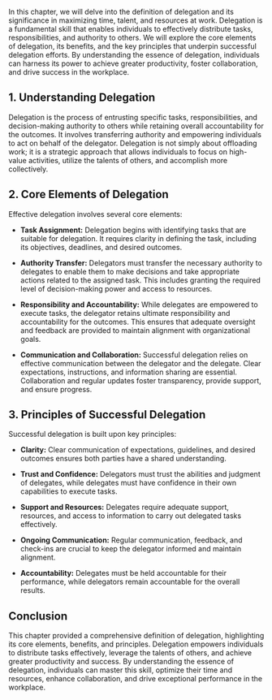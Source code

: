 
In this chapter, we will delve into the definition of delegation and its significance in maximizing time, talent, and resources at work. Delegation is a fundamental skill that enables individuals to effectively distribute tasks, responsibilities, and authority to others. We will explore the core elements of delegation, its benefits, and the key principles that underpin successful delegation efforts. By understanding the essence of delegation, individuals can harness its power to achieve greater productivity, foster collaboration, and drive success in the workplace.

**1. Understanding Delegation**
-------------------------------

Delegation is the process of entrusting specific tasks, responsibilities, and decision-making authority to others while retaining overall accountability for the outcomes. It involves transferring authority and empowering individuals to act on behalf of the delegator. Delegation is not simply about offloading work; it is a strategic approach that allows individuals to focus on high-value activities, utilize the talents of others, and accomplish more collectively.

**2. Core Elements of Delegation**
----------------------------------

Effective delegation involves several core elements:

* **Task Assignment:** Delegation begins with identifying tasks that are suitable for delegation. It requires clarity in defining the task, including its objectives, deadlines, and desired outcomes.

* **Authority Transfer:** Delegators must transfer the necessary authority to delegates to enable them to make decisions and take appropriate actions related to the assigned task. This includes granting the required level of decision-making power and access to resources.

* **Responsibility and Accountability:** While delegates are empowered to execute tasks, the delegator retains ultimate responsibility and accountability for the outcomes. This ensures that adequate oversight and feedback are provided to maintain alignment with organizational goals.

* **Communication and Collaboration:** Successful delegation relies on effective communication between the delegator and the delegate. Clear expectations, instructions, and information sharing are essential. Collaboration and regular updates foster transparency, provide support, and ensure progress.

**3. Principles of Successful Delegation**
------------------------------------------

Successful delegation is built upon key principles:

* **Clarity:** Clear communication of expectations, guidelines, and desired outcomes ensures both parties have a shared understanding.

* **Trust and Confidence:** Delegators must trust the abilities and judgment of delegates, while delegates must have confidence in their own capabilities to execute tasks.

* **Support and Resources:** Delegates require adequate support, resources, and access to information to carry out delegated tasks effectively.

* **Ongoing Communication:** Regular communication, feedback, and check-ins are crucial to keep the delegator informed and maintain alignment.

* **Accountability:** Delegates must be held accountable for their performance, while delegators remain accountable for the overall results.

**Conclusion**
--------------

This chapter provided a comprehensive definition of delegation, highlighting its core elements, benefits, and principles. Delegation empowers individuals to distribute tasks effectively, leverage the talents of others, and achieve greater productivity and success. By understanding the essence of delegation, individuals can master this skill, optimize their time and resources, enhance collaboration, and drive exceptional performance in the workplace.
